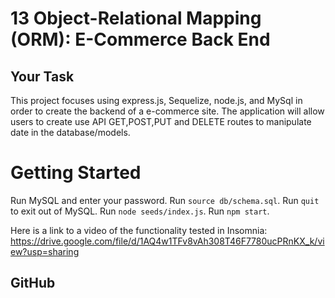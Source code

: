 # 13 Object-Relational Mapping (ORM): E-Commerce Back End

## Your Task

This project focuses using express.js, Sequelize, node.js, and MySql in order to create the backend of a e-commerce site. The application will allow users to create use API GET,POST,PUT and DELETE routes to manipulate date in the database/models. 


# Getting Started 
Run MySQL and enter your password.
Run `source db/schema.sql`.
Run `quit` to exit out of MySQL.
Run `node seeds/index.js`.
Run `npm start`.

Here is a link to a video of the functionality tested in Insomnia: https://drive.google.com/file/d/1AQ4w1TFv8vAh308T46F7780ucPRnKX_k/view?usp=sharing

## GitHub

